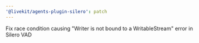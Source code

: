 ```yaml
---
'@livekit/agents-plugin-silero': patch
---
```


Fix race condition causing "Writer is not bound to a WritableStream" error in Silero VAD
